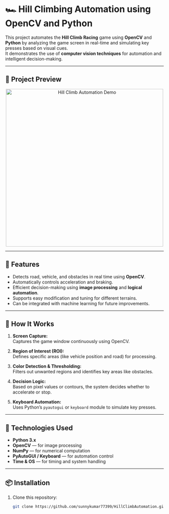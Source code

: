 # 🏎️ Hill Climbing Automation using OpenCV and Python

This project automates the **Hill Climb Racing** game using **OpenCV** and **Python** by analyzing the game screen in real-time and simulating key presses based on visual cues.  
It demonstrates the use of **computer vision techniques** for automation and intelligent decision-making.

---

## 📸 Project Preview

<p align="center">
  <img src="https://drive.google.com/uc?export=view&id=1iHkU-rXYz6UvrYViJmq1O0B4b5QPaFuv" alt="Hill Climb Automation Demo" width="500"/>
</p>

---

## 🚀 Features

- Detects road, vehicle, and obstacles in real time using **OpenCV**.  
- Automatically controls acceleration and braking.  
- Efficient decision-making using **image processing** and **logical automation**.  
- Supports easy modification and tuning for different terrains.  
- Can be integrated with machine learning for future improvements.

---

## 🧠 How It Works

1. **Screen Capture:**  
   Captures the game window continuously using OpenCV.

2. **Region of Interest (ROI):**  
   Defines specific areas (like vehicle position and road) for processing.

3. **Color Detection & Thresholding:**  
   Filters out unwanted regions and identifies key areas like obstacles.

4. **Decision Logic:**  
   Based on pixel values or contours, the system decides whether to accelerate or stop.

5. **Keyboard Automation:**  
   Uses Python’s `pyautogui` or `keyboard` module to simulate key presses.

---

## 🧰 Technologies Used

- **Python 3.x**
- **OpenCV** — for image processing
- **NumPy** — for numerical computation
- **PyAutoGUI / Keyboard** — for automation control
- **Time & OS** — for timing and system handling

---

## 📦 Installation

1. Clone this repository:
   ```bash
   git clone https://github.com/sunnykumar77399/HillClimbAutomation.git

